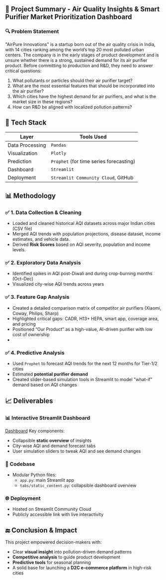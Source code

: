## 📘 Project Summary -  Air Quality Insights & Smart Purifier Market Prioritization Dashboard

### 🔍 **Problem Statement**
"AirPure Innovations" is a startup born out of the air quality crisis in India, with 14 cities ranking among the world’s top 20 most polluted urban centers. The company is in the early stages of product development and is unsure whether there is a strong, sustained demand for its air purifier product. Before committing to production and R&D, they need to answer critical questions:
1. What pollutants or particles should their air purifier target?
2. What are the most essential features that should be incorporated into the air purifier?
3. Which cities have the highest demand for air purifiers, and what is the market size in these regions?
4. How can R&D be aligned with localized pollution patterns?

## 🔧 Tech Stack

| Layer           | Tools Used                              |
| --------------- | --------------------------------------- |
| Data Processing | `Pandas`                      |
| Visualization   | `Plotly`      |
| Prediction      | `Prophet` (for time series forecasting) |
| Dashboard       | `Streamlit`       |
| Deployment      | `Streamlit Community Cloud`, GitHub     |


## 📊 Methodology
### ✅ **1. Data Collection & Cleaning**
* Loaded and cleaned historical AQI datasets across major Indian cities (CSV file)
* Merged AQI trends with population projections, disease dataset, income estimates, and vehicle data.
* Derived **Risk Scores** based on AQI severity, population and income levels.

### ✅ **2. Exploratory Data Analysis**
* Identified spikes in AQI post-Diwali and during crop-burning months (Oct–Dec)
* Visualized city-wise AQI trends across years

### ✅ **3. Feature Gap Analysis**
* Created a detailed comparison matrix of competitor air purifiers (Xiaomi, Coway, Philips, Sharp)
* Highlighted critical gaps: CADR, H13+ HEPA, smart app, coverage area, and pricing
* Positioned “Our Product” as a high-value, AI-driven purifier with low cost of ownership
* 
### ✅ **4. Predictive Analysis**
* Used `Prophet` to forecast AQI trends for the next 12 months for Tier-1/2 cities
* Estimated **potential purifier demand** 
* Created slider-based simulation tools in Streamlit to model "what-if" demand based on AQI changes


## 📈 Deliverables
### 📊 **Interactive Streamlit Dashboard**
[Dashboard](https://aqianalysis-dfjvztzrg6rpcbrdz5ymya.streamlit.app/)
Key components:
* Collapsible **static overview** of insights
* City-wise AQI and demand forecast tabs
* User simulation sliders to tweak AQI and see demand changes

### 📁 **Codebase**
* Modular Python files:
  * `app.py`: main Streamlit app
  * `tabs/static_content.py`: collapsible dashboard overview
 
### 🌐 **Deployment**
* Hosted on Streamlit Community Cloud
* Publicly accessible link with live interactivity

## 🔚 Conclusion & Impact
This project empowered decision-makers with:
* Clear **visual insight** into pollution-driven demand patterns
* **Competitive analysis** to guide product development
* **Predictive tools** for seasonal planning
* A solid base for launching a **D2C e-commerce platform** in high-risk cities


     

  


